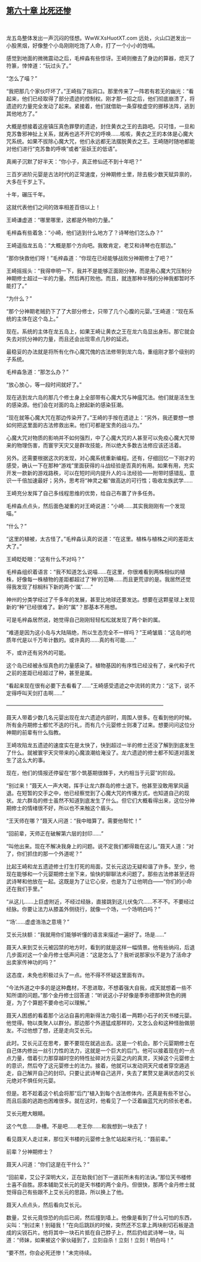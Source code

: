 ## [第六十章 比死还惨](https://www.xxbiquge.com/11_11207/9030310.html)
﻿

  龙五岛整体发出一声沉闷的怪想。WwW.XsHuotXT.com 远处，火山口迸发出一小股黑烟，好像整个小岛刚刚吃饱了人命，打了一个小小的饱嗝。

  感觉到地面的微微震动之后，毛梓淼有些惊讶。王崎则撤去了身边的算器，熄灭了符篆，悻悻道：“玩过头了。”

  “怎么了喵？”

  “我把那几个家伙吓坏了。”王崎指了指洞口。那里传来了一阵若有若无的幽光：“看起来，他们已经取得了部分遗迹的控制权。刚才那一招之后，他们彻底崩溃了，将遗迹的力量完全发动了起来。紧接着，他们就借助一条穿梭虚空的挪移法阵，逃到其他地方了。”

  大概是想接着这座镇压真色罪孽的遗迹，封住黄衣之王的去路吧。只可惜，一旦和克苏鲁邪神扯上关系，就再也逃不开它的呼唤……咳咳，黄衣之王的本体是心魔大咒系统。如果不拔除心魔大咒，他们永远都无法摆脱黄衣之王。王崎随时随地都能对他们进行“克苏鲁的呼唤”或者“巫妖王的低语”。

  真阐子沉默了好半天：“你小子，真正修仙还不到十年吧？”

  三百岁进阶元婴是古法时代的正常速度，分神期修士里，除去极少数天赋异禀的，大多在千岁上下。

  十年，碾压千年。

  这就代表他们之间的效率相差百倍以上！

  王崎谦虚道：“哪里哪里，这都是外物的力量。”

  毛梓淼有些着急：“小崎，他们逃到什么地方了？诗琴他们怎么办？”

  王崎遥指龙五岛：“大概是那个方向吧。我敢肯定，老艾和诗琴也在那边。”

  “那你快救他们呀！”毛梓淼道：“你现在已经能够战败分神期修士了吧？”

  王崎摇摇头：“我得申明一下，我并不是能够正面刚分神，而是用心魔大咒压制分神期修士超过一半的力量。然后再打败他。而且，就连那种半残的分神我都暂时不能打了。”

  “为什么？”

  “那个分神期老贼扔下了了大部分修士，只带了几个心腹的元婴。”王崎道：“现在系统的主体在这个岛上。”

  现在。系统的主体在龙五岛上，如果王崎让黄衣之王在龙六岛显出身形。那它就会失去对抗分神的力量，而且还会出现零点几秒的延迟。

  最稳妥的办法就是将所有化作心魔咒傀的古法修带到龙六岛，重组刚才那个级别的子系统。

  毛梓淼急道：“那怎么办？”

  “放心放心，等一段时间就好了。”

  现在逃到龙六岛的那几个修士身上全部带有心魔大咒与神瘟咒法。他们就是活生生的感染源。他们会在对面的岛上掀起新的感染狂潮。

  “现在就等心魔大咒在那边传染开了。”王崎的手按在遗迹上：“另外，我还要想一想如何把这里面的古法修救出来。他们可都是宝贵的战斗力。”

  心魔大咒对物质的影响并不如何强烈，中了心魔大咒的人甚至可以免疫心魔大咒带来的物理伤害，而寰宇天灾又是群攻技能，所以绝大多数古法修应该还活着。

  另外。还需要根据这次的发现，对心魔系统重新编程。还有，仔细回忆一下刚才的感受，确认一下在那种“游戏”里面获得的斗战经验是否真的有用。如果有用，充实开发一款新的游戏路秩，可以在短时间内提升人的斗法经验——附带时感错乱、意识一千倍加速最好；另外，思考将“神灵之躯”做高达的可行性；吸收龙族武学……

  王崎充分发挥了自己多线程思维的优势，给自己布置了许多任务。

  毛梓淼点点头，然后面色凝重的对王崎说道：“小崎……其实我刚刚有一个发现喵。”

  “什么？”

  “这里的植被，太古怪了。”毛梓淼认真的说道：“在这里。植株与植株之间的差距太大了。”

  王崎眨眨眼：“这有什么不对吗？”

  毛梓淼组织着语言：“我不知道怎么说喵……在这里，你很难看到两株相似的植株，好像每一株植物的差距都超过了‘种’的范畴……而且更荒谬的是。我居然还觉得我发现了棕榈科下新的两个‘属’……”

  神州的分类学经过了千多年的发展，甚至比地球还要发达。想要在这颗星球上发现新的“种”已经很难了。新的“属”？那基本不用想。

  可是毛梓淼居然说，她觉得自己刚刚轻轻松松就发现了两个新的属。

  “难道是因为这小岛与大陆隔绝，所以生态完全不一样吗？”王崎皱眉：“这岛的地质年代是以千万年计数的。或许真的……真的有可能……”

  不，或许还有另外的可能。

  这个岛已经被永恒真色的力量感染了。植物基因的有序性已经没有了，亲代和子代之前的差距已经超过了种，甚至是属。

  “看起来现在很有必要下去看看了……”王崎感受遗迹之中流转的灵力：“这下，说不定得呼叫天剑打击啊……”

  ——————————————————————————————

  聂天人带着少数几名元婴出现在龙六遗迹内部时，周围人很多。在看到他的时候。所有金丹期修士都忙不迭的行礼，而有几个元婴修士则凑了过来。想要问问这位分神期的前辈有什么指教。

  王崎攻陷龙五遗迹的速度实在是太快了，快到超过一半的修士还没了解到到底发生了什么。就被寰宇天灾带来的心魔浪潮给淹没了。龙六遗迹的修士都不知道对面发生了这么大的事。

  现在，他们的情报还停留在“那个筑基期很棘手，大约相当于元婴”的阶段。

  “别过来！”聂天人一声大喝，挥手让龙六群岛的修士退下。他甚至没敢用掌风逼退。在短暂的交手之中，他已经察觉到了心魔大咒的传播方式，也知道自己的现状。龙六群岛的修士虽然不知道到底发生了什么。但它们大概看得出来，这位分神期修士的情绪很不好，所以也不来触这个眉头。

  “王天师在哪？”聂天人问道：“我中暗算了。需要他帮忙！”

  “回前辈，天师正在破解第六层的封印……”

  “叫他出来。现在不解决我身上的问题。说不定我们都得栽在这儿。”聂天人道：“对了，你们抓住的那一个外道呢？”

  比起王崎和龙五遗迹修士打生打死的局面，艾长元这边无疑和谐了许多。至少，他现在能够和一个元婴期修士坐下来，愉快的聊聊法术问题了。那些古法修甚至还将武诗琴和他放在一起。这既是为了让它心安，也是为了让他明白——“你们的小命还在我们手里。”

  “从这儿……上巨虚附近，不经过经脉，直接跳到这儿伏兔穴……不不不。不要经过经脉。你要让法力从膝盖外侧绕行，就像一个场，一个场明白吗？”

  “‘场’……虚虚浩浩之意境？”

  艾长元扶额：“我就用你们能够听懂的语言来描述一遍好了。场是……”

  聂天人来到艾长元被囚禁的地方时，看到的就是这样一幅情景。他有些纳闷，后退几步面对这一个金丹修士低声问道：“这是怎么了？我听说那家伙不是为了活命才出卖家传神功的吗？”

  这态度，未免也积极过头了一点。他不得不怀疑这里面有诈。

  “今法外道之中多的是这种蠢材，不思进取，不想着强大自我，成天就想着一些不知所谓的问题。”那个金丹修士回答道：“听说这小子好像是季弥德那种货色的拥趸，为了个算题不要命也可以理解。”

  聂天人困惑的看着那个沾沾自喜的用新得法力吸引着一两颗小石子的天书楼元婴。他觉得。物以类聚人以群分。那边那个外道猛成那样的，又怎么会和这种怪胎做朋友。不过他想了想，还是走向艾长元。

  此时。艾长元正在思考，要不要现在就逃出去。这是一个机会。那个元婴期修士在自己体内修出一丝引力性的法力，这就是一个巨大的后门。他可以接着现在的一点点力量，借着引力那穿越时空的特性扯碎对方元婴之内的真灵，灭掉这个元婴修士的意识，然后夺了这元婴修士的法力。接着，他就可以发动洞天尺或者穿空遁逃走，自己解开自己的封印。只要让武诗琴自己逃开，失去了累赘又是满状态的艾长元绝对不惧任何元婴。

  但是。若不趁着这个机会将那“后门”植入到每个古法修体内，还真是有些不甘心。而且后面的逃跑也困难很多。就在这时，他看见了一个泛着幽蓝咒光的颀长老者。

  艾长元瞪大眼睛。

  这个气息……卧槽。不是吧……老王你……和我想到一块去了！

  看见聂天人走过来，那位天书楼的元婴修士急忙站起来行礼：“聂前辈。”

  前辈？分神期修士？

  聂天人问道：“你们这是在干什么？”

  “回前辈，艾公子深明大义，正在助我们创下一道前所未有的法诀。”那位天书楼修士喜不自胜。原本辅助艾长元的是天书楼的两个金丹。但很快，那两个金丹修士就觉得自己有些跟不上艾长元的思路，所以换上了他。

  聂天人点点头，然后看向艾长元。

  数量，艾长元竟惊恐的向后已阅，然后撞到墙上。他像是看到了什么可怕的东西，尖叫：“别过来！别碰我！”在向后跳跃的时候，突然还不忘拿上两块削切石板是造成的尖锐石片。他将其中一块石片抵在自己脖子上，然后扔给武诗琴一块，叫道：“师妹，如果被这个家伙碰到了，立刻自杀！立刻！立刻！明白吗！”

  “要不然，你会必死还惨！”未完待续。
